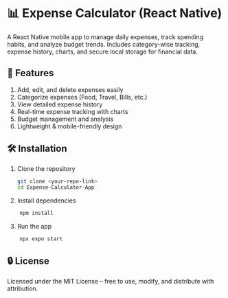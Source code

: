 # 📊 Expense Calculator (React Native)

A React Native mobile app to manage daily expenses, track spending habits, and analyze budget trends. Includes category-wise tracking, expense history, charts, and secure local storage for financial data.

## 🚀 Features

1. Add, edit, and delete expenses easily
2. Categorize expenses (Food, Travel, Bills, etc.)
3. View detailed expense history
4. Real-time expense tracking with charts
5. Budget management and analysis
6. Lightweight & mobile-friendly design

## 🛠️ Installation

1. Clone the repository
   ```bash
   git clone <your-repo-link>
   cd Expense-Calculator-App
   ```
2. Install dependencies

```bash
    npm install
```

3. Run the app

```bash
    npx expo start
```

## 🔒 License

Licensed under the MIT License – free to use, modify, and distribute with attribution.
